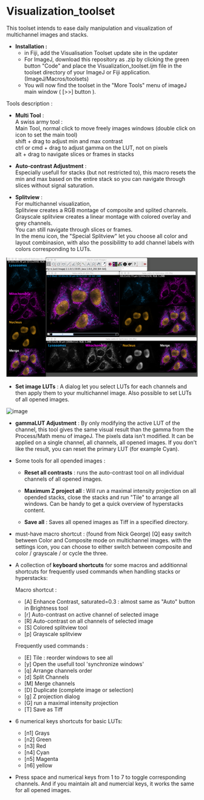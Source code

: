 # Visualization_toolset

This toolset intends to ease daily manipulation and visualization of multichannel images and stacks.

* __Installation :__
	- in Fiji, add the Visualisation Toolset update site in the updater
	- For ImageJ, download this repository as .zip by clicking the green button "Code" and place the Visualization_toolset.ijm file in the toolset directory of your ImageJ or Fiji application. (ImageJ/Macros/toolsets)     
	- You will now find the toolset in the "More Tools" menu of imageJ main window ( [>>] button ).     

Tools description : 

* __Multi Tool__ :            
	A swiss army tool :      
	Main Tool, normal click to move freely images windows (double click on icon to set the main tool)      
	shift + drag to adjust min and max contrast      
	ctrl or cmd + drag to adjust gamma on the LUT, not on pixels      
	alt + drag to navigate slices or frames in stacks      

* __Auto-contrast Adjustment__ :      
	Especially usefull for stacks (but not restricted to), this macro resets the min and max based on the entire stack so you can navigate through slices without signal saturation. 

* __Splitview__ :      
	For multichannel visualization,      
	Splitview creates a RGB montage of composite and splited channels.      
	Grayscale splitview creates a linear montage with colored overlay and grey channels.      
	You can still navigate through slices or frames.      
	In the menu icon, the "Special Splitview" let you choose all color and layout combinasion, with also the possibilitty to add channel labels with colors corresponding to LUTs.

![image](https://github.com/kwolbachia/Visualization_toolset/blob/main/screenshots/Splitview.png)

* __Set image LUTs__ : 
	A dialog let you select LUTs for each channels and then apply them to your multichannel image. Also possible to set LUTs of all opened images.

![image](https://github.com/kwolbachia/Visualization_toolset/blob/main/screenshots/Set_LUTs.png)

* __gammaLUT Adjustment__ :
	By only modifying the active LUT of the channel, this tool gives the same visual result than the gamma from the Process/Math menu of imageJ.
	The pixels data isn't modified. It can be applied on a single channel, all channels, all opened images. If you don't like the result, you can reset the primary LUT (for example Cyan).

* Some tools for all opended images :
	
	- __Reset all contrasts__ : runs the auto-contrast tool on all individual channels of all opened images.
	
	- __Maximum Z project all__ : Will run a maximal intensity projection on all opended stacks, close the stacks and run "Tile" to arrange all windows.
	Can be handy to get a quick overview of hyperstacks content.
	
	- __Save all__ : Saves all opened images as Tiff in a specified directory.

* must-have macro shortcut : (found from Nick George)
	[Q] easy switch between Color and Composite mode on multichannel images.
	with the settings icon, you can choose to either switch between composite and color / grayscale / or cycle the three.

* A collection of __keyboard shortcuts__ for some macros and additionnal shortcuts for frequently used commands when handling stacks or hyperstacks: 

	Macro shortcut :
	- [A] Enhance Contrast, saturated=0.3 : almost same as "Auto" button in Brightness tool
	- [r] Auto-contrast on active channel of selected image
	- [R] Auto-contrast on all channels of selected image
	- [S] Colored splitview tool
	- [p] Grayscale splitview 

	Frequently used commands :

	- [E] Tile : reorder windows to see all
	- [y] Open the usefull tool 'synchronize windows'
	- [q] Arrange channels order
	- [d] Split Channels
	- [M] Merge channels
	- [D] Duplicate (complete image or selection)
	- [g] Z projection dialog 
	- [G] run a maximal intensity projection
	- [T] Save as Tiff

* 6 numerical keys shortcuts for basic LUTs:
	- [n1]  Grays
	- [n2]  Green
	- [n3]  Red
	- [n4]  Cyan
	- [n5]  Magenta
	- [n6]  yellow
* Press space and numerical keys from 1 to 7 to toggle corresponding channels.
And if you maintain alt and numercial keys, it works the same for all opened images.


